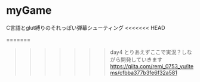 # myGame
C言語とglut縛りのそれっぽい弾幕シューティング
<<<<<<< HEAD

=======
>>>>>>> day4
とりあえずここで実況？しながら開発していきます
https://qiita.com/remi_0753_yu/items/cfbba377b3fe6f32a581
